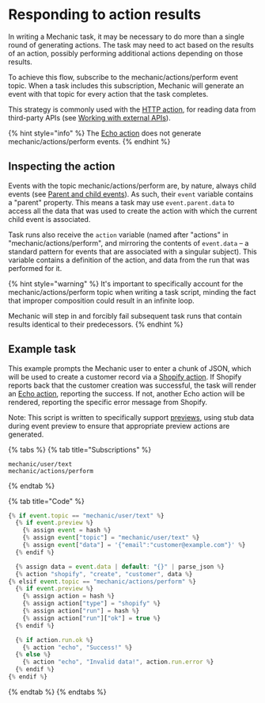 # Responding to action results

In writing a Mechanic task, it may be necessary to do more than a single round of generating actions. The task may need to act based on the results of an action, possibly performing additional actions depending on those results.

To achieve this flow, subscribe to the mechanic/actions/perform event topic. When a task includes this subscription, Mechanic will generate an event with that topic for every action that the task completes.

This strategy is commonly used with the [HTTP action](../core/actions/http.md), for reading data from third-party APIs \(see [Working with external APIs](working-with-external-apis.md)\).

{% hint style="info" %}
The [Echo action](../core/actions/echo.md) does not generate mechanic/actions/perform events.
{% endhint %}

## Inspecting the action

Events with the topic mechanic/actions/perform are, by nature, always child events \(see [Parent and child events](../core/events/parent-and-child-events.md)\). As such, their `event` variable contains a "parent" property. This means a task may use `event.parent.data` to access all the data that was used to create the action with which the current child event is associated.

Task runs also receive the `action` variable \(named after "actions" in "mechanic/actions/perform", and mirroring the contents of `event.data` – a standard pattern for events that are associated with a singular subject\). This variable contains a definition of the action, and data from the run that was performed for it.

{% hint style="warning" %}
It's important to specifically account for the mechanic/actions/perform topic when writing a task script, minding the fact that improper composition could result in an infinite loop.

Mechanic will step in and forcibly fail subsequent task runs that contain results identical to their predecessors.
{% endhint %}

## Example task

This example prompts the Mechanic user to enter a chunk of JSON, which will be used to create a customer record via a [Shopify action](../core/actions/shopify.md). If Shopify reports back that the customer creation was successful, the task will render an [Echo action](../core/actions/echo.md), reporting the success. If not, another Echo action will be rendered, reporting the specific error message from Shopify.

Note: This script is written to specifically support [previews](../core/tasks/previews/), using stub data during event preview to ensure that appropriate preview actions are generated.

{% tabs %}
{% tab title="Subscriptions" %}
```text
mechanic/user/text
mechanic/actions/perform
```
{% endtab %}

{% tab title="Code" %}
```javascript
{% if event.topic == "mechanic/user/text" %}
  {% if event.preview %}
    {% assign event = hash %}
    {% assign event["topic"] = "mechanic/user/text" %}
    {% assign event["data"] = '{"email":"customer@example.com"}' %}
  {% endif %}

  {% assign data = event.data | default: "{}" | parse_json %}
  {% action "shopify", "create", "customer", data %}
{% elsif event.topic == "mechanic/actions/perform" %}
  {% if event.preview %}
    {% assign action = hash %}
    {% assign action["type"] = "shopify" %}
    {% assign action["run"] = hash %}
    {% assign action["run"]["ok"] = true %}
  {% endif %}

  {% if action.run.ok %}
    {% action "echo", "Success!" %}
  {% else %}
    {% action "echo", "Invalid data!", action.run.error %}
  {% endif %}
{% endif %}
```
{% endtab %}
{% endtabs %}


